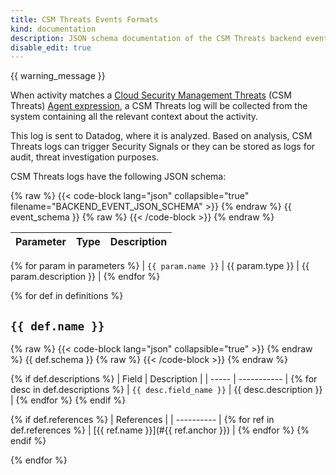 ```yaml
---
title: CSM Threats Events Formats
kind: documentation
description: JSON schema documentation of the CSM Threats backend event
disable_edit: true
---
```


{{ warning_message }}

When activity matches a [Cloud Security Management Threats][1] (CSM Threats) [Agent expression][2], a CSM Threats log will be collected from the system containing all the relevant context about the activity.

This log is sent to Datadog, where it is analyzed. Based on analysis, CSM Threats logs can trigger Security Signals or they can be stored as logs for audit, threat investigation purposes.

CSM Threats logs have the following JSON schema:

{% raw %}
{{< code-block lang="json" collapsible="true" filename="BACKEND_EVENT_JSON_SCHEMA" >}}
{% endraw %}
{{ event_schema }}
{% raw %}
{{< /code-block >}}
{% endraw %}

| Parameter | Type | Description |
| --------- | ---- | ----------- |
{% for param in parameters %}
| `{{ param.name }}` | {{ param.type }} | {{ param.description }} |
{% endfor %}

{% for def in definitions %}
## `{{ def.name }}`

{% raw %}
{{< code-block lang="json" collapsible="true" >}}
{% endraw %}
{{ def.schema }}
{% raw %}
{{< /code-block >}}
{% endraw %}

{% if def.descriptions %}
| Field | Description |
| ----- | ----------- |
{% for desc in def.descriptions %}
| `{{ desc.field_name }}` | {{ desc.description }} |
{% endfor %}
{% endif %}

{% if def.references %}
| References |
| ---------- |
{% for ref in def.references %}
| [{{ ref.name }}](#{{ ref.anchor }}) |
{% endfor %}
{% endif %}

{% endfor %}

[1]: https://docs.datadoghq.com/security/threats/
[2]: https://docs.datadoghq.com/security/threats/agent_expressions/
